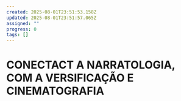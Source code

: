 ```yaml
---
created: 2025-08-01T23:51:53.158Z
updated: 2025-08-01T23:51:57.065Z
assigned: ""
progress: 0
tags: []
---
```


# CONECTACT A NARRATOLOGIA, COM A VERSIFICAÇÃO E CINEMATOGRAFIA
